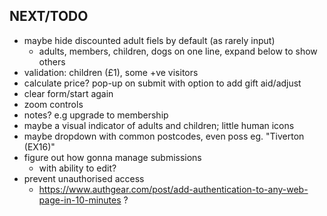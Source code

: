 NEXT/TODO
-
- maybe hide discounted adult fiels by default (as rarely input)
  - adults, members, children, dogs on one line, expand below to show others
- validation: children (£1), some +ve visitors
- calculate price? pop-up on submit with option to add gift aid/adjust
- clear form/start again
- zoom controls
- notes? e.g upgrade to membership
- maybe a visual indicator of adults and children; little human icons
- maybe dropdown with common postcodes, even poss eg. "Tiverton (EX16)"
- figure out how gonna manage submissions
  - with ability to edit?
- prevent unauthorised access
  - https://www.authgear.com/post/add-authentication-to-any-web-page-in-10-minutes ?
